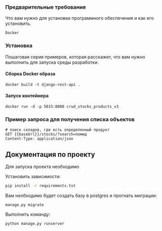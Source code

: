 

### Предварительные требования

Что вам нужно для установки программного обеспечения и как его установить.

```
Docker
```

### Установка

Пошаговая серия примеров, которая расскажет, что вам нужно выполнить для запуска среды разработки.

#### Сборка Docker образа

```
docker build -t django-rest-api .
```

#### Запуск контейнера

```
docker run -d -p 5015:8000 crud_stocks_products_v3
```

### Пример запроса для получения списка объектов

```
# поиск складов, где есть определенный продукт
GET {{baseUrl}}/stocks/?search=помид
Content-Type: application/json
```

## Документация по проекту

Для запуска проекта необходимо

Установить зависимости:

```bash
pip install -r requirements.txt
```

Вам необходимо будет создать базу в postgres и прогнать миграции:

```base
manage.py migrate
```

Выполнить команду:

```bash
python manage.py runserver
```

